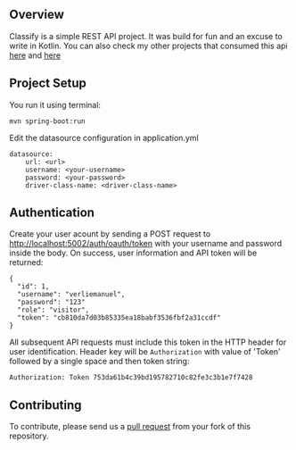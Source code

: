 ## Overview

Classify is a simple REST API project. It was build for fun and an excuse to write in Kotlin. You can also check my other projects that consumed this api
[here](https://github.com/erafaelmanuel/classify-android) and [here](https://github.com/erafaelmanuel/classify-frontend)

## Project Setup

You run it using terminal:
```
mvn spring-boot:run
```

Edit the datasource configuration in application.yml
```
datasource:
    url: <url>
    username: <your-username>
    password: <your-password>
    driver-class-name: <driver-class-name>
```

## Authentication

Create your user acount by sending a POST request to [http://localhost:5002/auth/oauth/token](http:localhost:8085/api/developer/creatToken) with your username and password inside the body.
On success, user information and API token will be returned:
```
{
  "id": 1,
  "username": "verliemanuel",
  "password": "123"
  "role": "visitor",
  "token": "cb810da7d03b85335ea18babf3536fbf2a31ccdf"
}
```
All subsequent API requests must include this token in the HTTP header for user identification.
Header key will be `Authorization` with value of 'Token' followed by a single space and then token string:
```
Authorization: Token 753da61b4c39bd195782710c82fe3c3b1e7f7428
```

## Contributing
To contribute, please send us a [pull request](https://github.com/anverliedoit/classify/pulls) from your fork of this repository.
